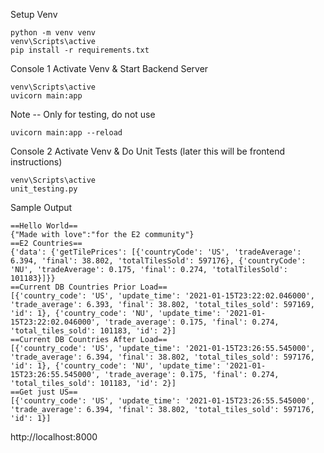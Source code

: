 Setup Venv
```
python -m venv venv
venv\Scripts\active
pip install -r requirements.txt
```

Console 1 Activate Venv & Start Backend Server
```
venv\Scripts\active
uvicorn main:app
```

Note -- Only for testing, do not use
```
uvicorn main:app --reload
```

Console 2 Activate Venv & Do Unit Tests (later this will be frontend instructions)
```
venv\Scripts\active
unit_testing.py
```

Sample Output
```
==Hello World==
{"Made with love":"for the E2 community"}
==E2 Countries==
{'data': {'getTilePrices': [{'countryCode': 'US', 'tradeAverage': 6.394, 'final': 38.802, 'totalTilesSold': 597176}, {'countryCode': 'NU', 'tradeAverage': 0.175, 'final': 0.274, 'totalTilesSold': 101183}]}}
==Current DB Countries Prior Load==
[{'country_code': 'US', 'update_time': '2021-01-15T23:22:02.046000', 'trade_average': 6.393, 'final': 38.802, 'total_tiles_sold': 597169, 'id': 1}, {'country_code': 'NU', 'update_time': '2021-01-15T23:22:02.046000', 'trade_average': 0.175, 'final': 0.274, 'total_tiles_sold': 101183, 'id': 2}]
==Current DB Countries After Load==
[{'country_code': 'US', 'update_time': '2021-01-15T23:26:55.545000', 'trade_average': 6.394, 'final': 38.802, 'total_tiles_sold': 597176, 'id': 1}, {'country_code': 'NU', 'update_time': '2021-01-15T23:26:55.545000', 'trade_average': 0.175, 'final': 0.274, 'total_tiles_sold': 101183, 'id': 2}]
==Get just US==
[{'country_code': 'US', 'update_time': '2021-01-15T23:26:55.545000', 'trade_average': 6.394, 'final': 38.802, 'total_tiles_sold': 597176, 'id': 1}]
```



http://localhost:8000